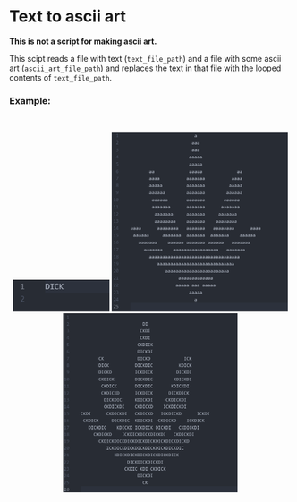 # Text to ascii art
**This is not a script for making ascii art.**

This scipt reads a file with text (`text_file_path`) and a file with some ascii art (`ascii_art_file_path`) and replaces the text in that file with the looped contents of `text_file_path`.

### Example:
<br>
<p align="center">
    <img src="https://github.com/r4v10l1/text2asciiart/blob/main/Images/penis.png" alt="penis.txt">
    <img height="320em" src="https://github.com/r4v10l1/text2asciiart/blob/main/Images/weed.png" alt="weed.txt">
    <img height="320em" src="https://github.com/r4v10l1/text2asciiart/blob/main/Images/output.png" alt="output.txt">
</p>

